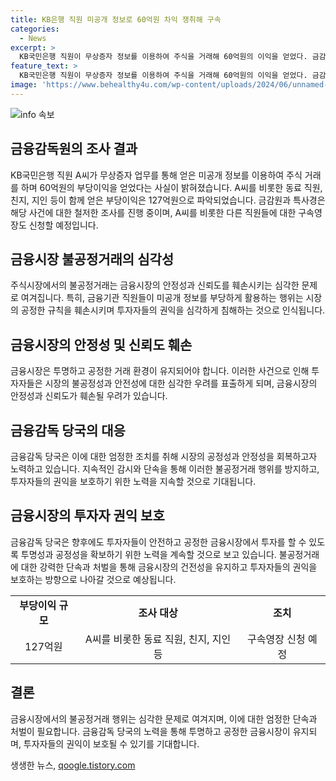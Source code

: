 ```yaml
---
title: KB은행 직원 미공개 정보로 60억원 차익 쟁취해 구속
categories:
  - News
excerpt: >
  KB국민은행 직원이 무상증자 정보를 이용하여 주식을 거래해 60억원의 이익을 얻었다. 금감원은 A씨와 동료들이 불공정거래를 한 것으로 의심되어 조사 중이며, A씨와 관련된 부당이익은 60억원으로 파악됐다. 추가로, A씨를 포함한 다른 직원들에 대한 구속영장도 신청될 예정이다. 해당 사건은 지난해부터 KB국민은행의 증권대행부서에서 조사되어왔으며, A씨와 함께 127억원의 불법이득이 얻어졌다고 한다.
feature_text: >
  KB국민은행 직원이 무상증자 정보를 이용하여 주식을 거래해 60억원의 이익을 얻었다. 금감원은 A씨와 동료들이 불공정거래를 한 것으로 의심되어 조사 중이며, A씨와 관련된 부당이익은 60억원으로 파악됐다. 추가로, A씨를 포함한 다른 직원들에 대한 구속영장도 신청될 예정이다. 해당 사건은 지난해부터 KB국민은행의 증권대행부서에서 조사되어왔으며, A씨와 함께 127억원의 불법이득이 얻어졌다고 한다.
image: 'https://www.behealthy4u.com/wp-content/uploads/2024/06/unnamed-file.png'
---
```


<p><img src="https://www.behealthy4u.com/wp-content/uploads/2024/06/unnamed-file.png" alt="info 속보" /></p>

<h2 data-ke-size="size26">금융감독원의 조사 결과</h2>

<p data-ke-size="size16">KB국민은행 직원 A씨가 무상증자 업무를 통해 얻은 미공개 정보를 이용하여 주식 거래를 하며 60억원의 부당이익을 얻었다는 사실이 밝혀졌습니다. A씨를 비롯한 동료 직원, 친지, 지인 등이 함께 얻은 부당이익은 127억원으로 파악되었습니다. 금감원과 특사경은 해당 사건에 대한 철저한 조사를 진행 중이며, A씨를 비롯한 다른 직원들에 대한 구속영장도 신청할 예정입니다.</p>

<h2 data-ke-size="size26">금융시장 불공정거래의 심각성</h2>

<p data-ke-size="size16">주식시장에서의 불공정거래는 금융시장의 안정성과 신뢰도를 훼손시키는 심각한 문제로 여겨집니다. 특히, 금융기관 직원들이 미공개 정보를 부당하게 활용하는 행위는 시장의 공정한 규칙을 훼손시키며 투자자들의 권익을 심각하게 침해하는 것으로 인식됩니다.</p>

<h2 data-ke-size="size26">금융시장의 안정성 및 신뢰도 훼손</h2>

<p data-ke-size="size16">금융시장은 투명하고 공정한 거래 환경이 유지되어야 합니다. 이러한 사건으로 인해 투자자들은 시장의 불공정성과 안전성에 대한 심각한 우려를 표출하게 되며, 금융시장의 안정성과 신뢰도가 훼손될 우려가 있습니다.</p>

<h2 data-ke-size="size26">금융감독 당국의 대응</h2>

<p data-ke-size="size16">금융감독 당국은 이에 대한 엄정한 조치를 취해 시장의 공정성과 안정성을 회복하고자 노력하고 있습니다. 지속적인 감시와 단속을 통해 이러한 불공정거래 행위를 방지하고, 투자자들의 권익을 보호하기 위한 노력을 지속할 것으로 기대됩니다.</p>

<h2 data-ke-size="size26">금융시장의 투자자 권익 보호</h2>

<p data-ke-size="size16">금융감독 당국은 향후에도 투자자들이 안전하고 공정한 금융시장에서 투자를 할 수 있도록 투명성과 공정성을 확보하기 위한 노력을 계속할 것으로 보고 있습니다. 불공정거래에 대한 강력한 단속과 처벌을 통해 금융시장의 건전성을 유지하고 투자자들의 권익을 보호하는 방향으로 나아갈 것으로 예상됩니다.</p>

<table>
    <tbody>
        <tr>
            <td style="text-align: center; height: 17px;"><b>부당이익 규모</b></td>
            <td style="text-align: center; height: 17px;"><b>조사 대상</b></td>
            <td style="text-align: center; height: 17px;"><b>조치</b></td>
        </tr>
        <tr>
            <td style="text-align: center; height: 17px;">127억원</td>
            <td style="text-align: center; height: 17px;">A씨를 비롯한 동료 직원, 친지, 지인 등</td>
            <td style="text-align: center; height: 17px;">구속영장 신청 예정</td>
        </tr>
    </tbody>
</table>

<h2 data-ke-size="size26">결론</h2>

<p data-ke-size="size16">금융시장에서의 불공정거래 행위는 심각한 문제로 여겨지며, 이에 대한 엄정한 단속과 처벌이 필요합니다. 금융감독 당국의 노력을 통해 투명하고 공정한 금융시장이 유지되며, 투자자들의 권익이 보호될 수 있기를 기대합니다.</p>
생생한 뉴스, <a href="https://qoogle.tistory.com" rel="dofollow">qoogle.tistory.com</a>


